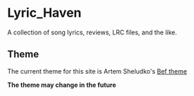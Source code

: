 # Lyric_Haven
A collection of song lyrics, reviews, LRC files, and the like.

## Theme
The current theme for this site is Artem Sheludko's [Bef theme](https://github.com/artemsheludko/bef)

**The theme may change in the future**